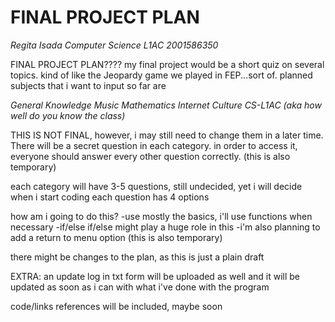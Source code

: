 # FINAL PROJECT PLAN

*Regita Isada
Computer Science L1AC
2001586350*

FINAL PROJECT PLAN????
my final project would be a short quiz on several topics. kind of like the Jeopardy game we played in FEP...sort of.
planned subjects that i want to input so far are

*General Knowledge
Music
Mathematics
Internet Culture
CS-L1AC (aka how well do you know the class)*

THIS IS NOT FINAL, however, i may still need to change them in a later time.
There will be a secret question in each category. in order to access it, everyone should answer every other question correctly.
(this is also temporary)

each category will have 3-5 questions, still undecided, yet i will decide when i start coding
each question has 4 options

how am i going to do this? 
-use mostly the basics, i'll use functions when necessary
-if/else if/else might play a huge role in this
-i'm also planning to add a return to menu option (this is also temporary)

there might be changes to the plan, as this is just a plain draft

EXTRA: an update log in txt form will be uploaded as well and it will
be updated as soon as i can with what i've done with the program

code/links references will be included, maybe soon
